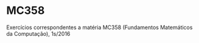 # MC358
Exercícios correspondentes a matéria MC358 (Fundamentos Matemáticos da Computação), 1s/2016
